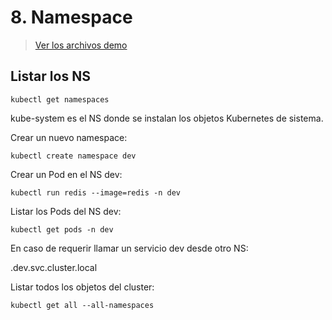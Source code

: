 # 8. Namespace <!-- omit in TOC -->

> [Ver los archivos demo](./kubelabs-files-demo)

## Listar los NS
```vim
kubectl get namespaces
```

kube-system es el NS donde se instalan los objetos Kubernetes de sistema.

Crear un nuevo namespace:
```vim
kubectl create namespace dev
```

Crear un Pod en el NS dev:
```vim
kubectl run redis --image=redis -n dev
```

Listar los Pods del NS dev:
```vim
kubectl get pods -n dev
```

En caso de requerir llamar un servicio dev desde otro NS:



<servicio>.dev.svc.cluster.local



Listar todos los objetos del cluster:
```vim
kubectl get all --all-namespaces
```
